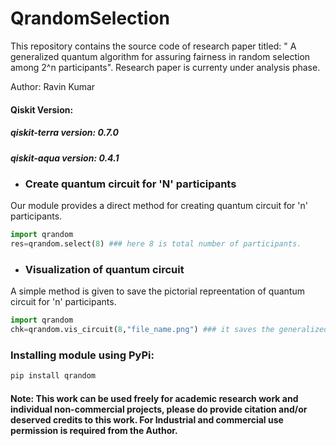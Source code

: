 # QrandomSelection
This repository contains the source code of research paper titled: " A generalized quantum algorithm for assuring fairness in random selection among 2^n participants". Research paper is currenty under analysis phase.

Author: Ravin Kumar

#### Qiskit Version:
##### qiskit-terra version: 0.7.0
##### qiskit-aqua version: 0.4.1

- ### Create quantum circuit for 'N' participants
Our module provides a direct method for creating quantum circuit for 'n' participants.
```python
import qrandom
res=qrandom.select(8) ### here 8 is total number of participants.
```
- ### Visualization of quantum circuit
A simple method is given to save the pictorial repreentation of quantum circuit for 'n' participants.
```python
import qrandom
chk=qrandom.vis_circuit(8,"file_name.png") ### it saves the generalized quantum circuit for 8 participants in file_name.png file. 
```

### Installing module using PyPi:
```python
pip install qrandom
```

#### Note: This work can be used freely for academic research work and individual non-commercial projects, please do provide citation and/or deserved credits to this work. For Industrial and commercial use permission is required from the Author.
